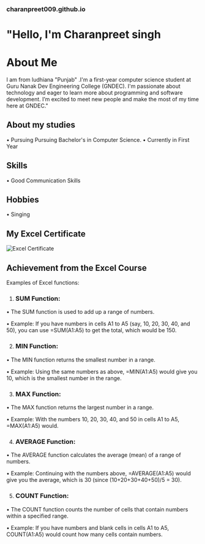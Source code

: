 ### charanpreet009.github.io 

# "Hello, I'm Charanpreet singh 

 # About Me
 I am from ludhiana "Punjab" .I'm a first-year computer science student at Guru Nanak Dev Engineering College (GNDEC). I'm passionate about technology and eager to learn more about programming and software development. I’m excited to meet new people and make the most of my time here at GNDEC."

## About my studies 
 • Pursuing Pursuing Bachelor's in Computer Science.
 • Currently in First Year 

 ## Skills 

 • Good Communication Skills

 ## Hobbies 

 • Singing

 ## My Excel Certificate 
 ![Excel Certificate](https://dtmvamahs40ux.cloudfront.net/ComplementaryCourseCertificate/5073424/original/Charanpreet_singh20240725-72-q43gso.jpg)

 ## Achievement from the Excel Course

 Examples of Excel functions:

1. ### SUM Function:

• The SUM function is used to add up a range of numbers.

• Example: If you have numbers in cells A1 to A5 (say, 10, 20, 30, 40, and 50), you can use =SUM(A1:A5) to get the total, which would be 150.

2. ### MIN Function:

• The MIN function returns the smallest number in a range.

• Example: Using the same numbers as above, =MIN(A1:A5) would give you 10, which is the smallest number in the range.

3. ### MAX Function:

• The MAX function returns the largest number in a range.

• Example: With the numbers 10, 20, 30, 40, and 50 in cells A1 to A5, =MAX(A1:A5) would.

4. ### AVERAGE Function: 

• The AVERAGE function calculates the average (mean) of a range of numbers.

• Example: Continuing with the numbers above, =AVERAGE(A1:A5) would give you the average, which is 30 (since (10+20+30+40+50)/5 = 30).

5. ### COUNT Function:

• The COUNT function counts the number of cells that contain numbers within a specified range.

• Example: If you have numbers and blank cells in cells A1 to A5, COUNT(A1:A5) would count how many cells contain numbers.

 


 
